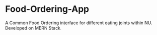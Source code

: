 # Food-Ordering-App
A Common Food Ordering interface for different eating joints within NU. Developed on MERN Stack.
